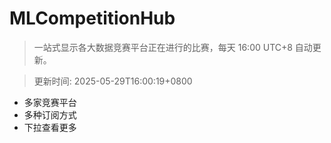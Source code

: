 # MLCompetitionHub

> 一站式显示各大数据竞赛平台正在进行的比赛，每天 16:00 UTC+8 自动更新。
  
> 更新时间: 2025-05-29T16:00:19+0800 

* 多家竞赛平台
* 多种订阅方式
* 下拉查看更多